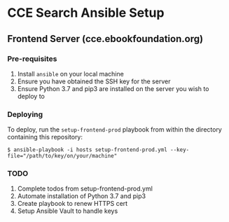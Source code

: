 # CCE Search Ansible Setup

## Frontend Server (cce.ebookfoundation.org)

### Pre-requisites
1. Install `ansible` on your local machine
2. Ensure you have obtained the SSH key for the server 
3. Ensure Python 3.7 and pip3 are installed on the server you wish to deploy to

### Deploying
To deploy, run the `setup-frontend-prod` playbook from within the directory containing this repository:
```
$ ansible-playbook -i hosts setup-frontend-prod.yml --key-file="/path/to/key/on/your/machine"
```  

### TODO
1. Complete todos from setup-frontend-prod.yml
2. Automate installation of Python 3.7 and pip3
3. Create playbook to renew HTTPS cert
4. Setup Ansible Vault to handle keys